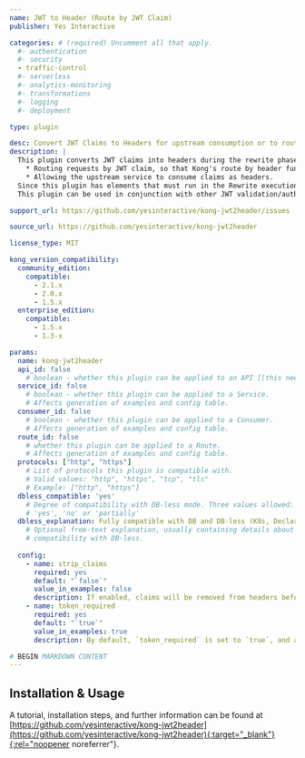 ```yaml
---
name: JWT to Header (Route by JWT Claim)
publisher: Yes Interactive

categories: # (required) Uncomment all that apply.
  #- authentication
  #- security
  - traffic-control
  #- serverless
  #- analytics-monitoring
  #- transformations
  #- logging
  #- deployment

type: plugin

desc: Convert JWT Claims to Headers for upstream consumption or to route by JWT Claims
description: |
  This plugin converts JWT claims into headers during the rewrite phase. This is useful for:
    * Routing requests by JWT claim, so that Kong's route by header functionality can route the request appropriately.
    * Allowing the upstream service to consume claims as headers.
  Since this plugin has elements that must run in the Rewrite execution phase, it can only be configured to run globally in a Kong workspace or cluster. 
  This plugin can be used in conjunction with other JWT validation/authentication plugins.

support_url: https://github.com/yesinteractive/kong-jwt2header/issues

source_url: https://github.com/yesinteractive/kong-jwt2header

license_type: MIT

kong_version_compatibility:
  community_edition:
    compatible:
      - 2.1.x
      - 2.0.x
      - 1.5.x
  enterprise_edition:
    compatible:
      - 1.5.x
      - 1.3-x

params: 
  name: kong-jwt2header
  api_id: false
    # boolean - whether this plugin can be applied to an API [[this needs more]]
  service_id: false
    # boolean - whether this plugin can be applied to a Service.
    # Affects generation of examples and config table.
  consumer_id: false
    # boolean - whether this plugin can be applied to a Consumer.
    # Affects generation of examples and config table.
  route_id: false
    # whether this plugin can be applied to a Route.
    # Affects generation of examples and config table.
  protocols: ["http", "https"]
    # List of protocols this plugin is compatible with.
    # Valid values: "http", "https", "tcp", "tls"
    # Example: ["http", "https"]
  dbless_compatible: 'yes'
    # Degree of compatibility with DB-less mode. Three values allowed:
    # 'yes', 'no' or 'partially'
  dbless_explanation: Fully compatible with DB and DB-less (K8s, Declarative) Kong implementations.
    # Optional free-text explanation, usually containing details about the degree of
    # compatibility with DB-less.
    
  config:
    - name: strip_claims
      required: yes
      default: "`false`"
      value_in_examples: false
      description: If enabled, claims will be removed from headers before being sent to the upstream. By default, each claim is passed upstream in a header prefixed with `X-Kong-JWT-Claim`.
    - name: token_required
      required: yes
      default: "`true`"
      value_in_examples: true
      description: By default, `token_required` is set to `true`, and an error will be returned if a valid JWT is not present in the request. Set it to `false` if you want this plugin to fail open and proceed with executing the request, regardless of whether a valid JWT is present or not.

# BEGIN MARKDOWN CONTENT
---
```


## Installation & Usage

A tutorial, installation steps, and further information can be found at [https://github.com/yesinteractive/kong-jwt2header](https://github.com/yesinteractive/kong-jwt2header){:target="_blank"}{:rel="noopener noreferrer"}.
